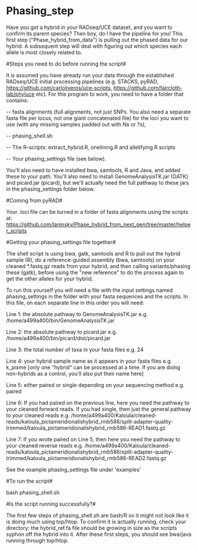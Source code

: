 # Phasing_step
Have you got a hybrid in your RADseq/UCE dataset, and you want to confirm its parent species? Then boy, do I have the pipeline for you! This first step ("Phase_hybrid_from_data") is pulling out the phased data for our hybrid. A subsequent step will deal with figuring out which species each allele is most closely related to.

#Steps you need to do before running the script#

It is assumed you have already run your data through the established RADseq/UCE initial processing pipelines (e.g. STACKS, pyRAD, https://github.com/carloliveros/uce-scripts, https://github.com/faircloth-lab/phyluce etc). For this program to work, you need to have a folder that contains:

-- fasta alignments (full alignments, not just SNPs. You also need a separate fasta file per locus, not one giant concatenated file) for the loci you want to use (with any missing samples padded out with Ns or ?s), 

-- phasing_shell.sh

-- The R-scripts: extract_hybrid.R, onelining.R and allelifying.R scripts

-- Your phasing_settings file (see below).

You'll also need to have installed bwa, samtools, R and Java, and added these to your path. You'll also need to install GenomeAnalysisTK.jar (GATK) and picard.jar (picard), but we'll actually need the full pathway to these jars in the phasing_settings folder below. 

#Coming from pyRAD#

Your .loci file can be turned in a folder of fasta alignments using the scripts at:
https://github.com/laninsky/Phase_hybrid_from_next_gen/tree/master/helper_scripts

#Getting your phasing_settings file together#

The shell script is using bwa, gatk, samtools and R to pull out the hybrid sample (R), do a reference-guided assembly (bwa, samtools) on your cleaned *.fastq.gz reads from your hybrid, and then calling variants/phasing these (gatk), before using the "new reference" to do the process again to get the other alleles for your hybrid.

To run this yourself you will need a file with the input settings named phasing_settings in the folder with your fasta sequences and the scripts. In this file, on each separate line in this order you will need:

Line 1: the absolute pathway to GenomeAnalysisTK.jar e.g. /home/a499a400/bin/GenomeAnalysisTK.jar

Line 2: the absolute pathway to picard.jar e.g. /home/a499a400/bin/picard/dist/picard.jar

Line 3: the total number of taxa in your fasta files e.g. 24

Line 4: your hybrid sample name as it appears in your fasta files e.g. k_pixme [only one "hybrid" can be processed at a time. If you are doing non-hybrids as a control, you'll also put their name here]

Line 5: either paired or single depending on your sequencing method e.g. paired

Line 6: If you had paired on the previous line, here you need the pathway to your cleaned forward reads. If you had single, then just the general pathway to your cleaned reads e.g. /home/a499a400/Kaloula/cleaned-reads/kaloula_pictameridionalishybrid_rmb586/split-adapter-quality-trimmed/kaloula_pictameridionalishybrid_rmb586-READ1.fastq.gz

Line 7: If you wrote paired on Line 5, then here you need the pathway to your cleaned reverse reads e.g. /home/a499a400/Kaloula/cleaned-reads/kaloula_pictameridionalishybrid_rmb586/split-adapter-quality-trimmed/kaloula_pictameridionalishybrid_rmb586-READ2.fastq.gz

See the example phasing_settings file under 'examples'

#To run the script#

bash phasing_shell.sh

#Is the script running successfully?#

The first few steps of phasing_shell.sh are bash/R so it might not look like it is doing much using top/htop. To confirm it is actually running, check your directory: the hybrid_ref.fa file should be growing in size as the scripts syphon off the hybrid into it. After these first steps, you should see bwa/java running through top/htop.
